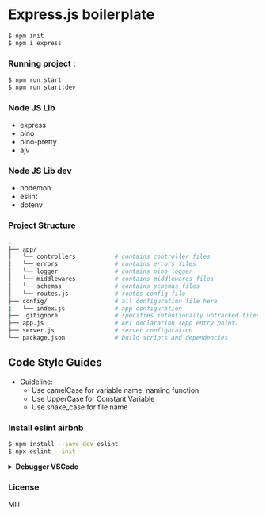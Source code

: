 # Express.js boilerplate

```sh
$ npm init
$ npm i express
```

### Running project :
``` bash
$ npm run start
$ npm run start:dev
```

### Node JS Lib
* express
* pino
* pino-pretty
* ajv

### Node JS Lib dev
* nodemon
* eslint
* dotenv

### Project Structure
```sh
.
├── app/
│   └── controllers           # contains controller files
│   └── errors                # contains errors files
│   └── logger                # contains pino logger
│   └── middlewares           # contains middlewares files
│   └── schemas               # contains schemas files
│   └── routes.js             # routes config file
├── config/                   # all configuration file here
|   └── index.js              # app configuration
├── .gitignore                # specifies intentionally untracked files to ignore
├── app.js                    # API declaration (App entry point)
├── server.js                 # server configuration
└── package.json              # build scripts and dependencies
```
## Code Style Guides
* Guideline:
  * Use camelCase for variable name, naming function
  * Use UpperCase for Constant Variable
  * Use snake_case for file name

### Install eslint airbnb

```sh
$ npm install --save-dev eslint
$ npx eslint --init
```

<details>
<summary><strong>Debugger VSCode</strong></summary>

```json
{
  "version": "0.2.0",
  "configurations": [
    {
      "name": "Attach",
      "port": 9229,
      "request": "attach",
      "skipFiles": [
        "<node_internals>/**"
      ],
      "type": "pwa-node"
    },
    {
      "type": "node",
      "request": "launch",
      "name": "Jest All",
      "program": "${workspaceFolder}/node_modules/.bin/jest",
      "args": [
        "${workspaceRoot}/test/app",
        "--runInBand"
      ],
      "env": {
        "NODE_ENV": "testing"
      },
      "console": "integratedTerminal",
      "internalConsoleOptions": "neverOpen",
      "disableOptimisticBPs": true,
      "windows": {
        "program": "${workspaceFolder}/node_modules/jest/bin/jest"
      }
    },
    {
      "type": "node",
      "request": "launch",
      "name": "Jest Current File",
      "program": "${workspaceFolder}/node_modules/.bin/jest",
      "args": [
        "${relativeFile}",
        "--config"
      ],
      "env": {
        "NODE_ENV": "testing"
      },
      "console": "integratedTerminal",
      "internalConsoleOptions": "neverOpen",
      "disableOptimisticBPs": true,
      "windows": {
        "program": "${workspaceFolder}/node_modules/jest/bin/jest"
      }
    }
  ]
}
```
</details>

### License

MIT
